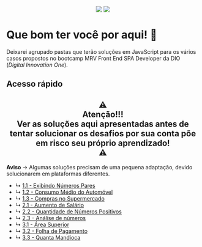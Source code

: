 <p align="center">
  <img src="https://badges.pufler.dev/created/joseliojunior/MRV-Front-End-SPA-Developer">
  <img src="https://badges.pufler.dev/updated/joseliojunior/MRV-Front-End-SPA-Developer">
</p>

# Que bom ter você por aqui! 🤩

Deixarei agrupado pastas que terão soluções em JavaScript para os vários casos propostos no bootcamp MRV Front End SPA Developer da DIO (*Digital Innovation One*).

## Acesso rápido

<h2 align="center">⚠ <br>Atenção!!!<br>Ver as soluções aqui apresentadas antes de tentar solucionar os desafios por sua conta põe em risco seu próprio aprendizado!<br> ⚠</h2>

**Aviso** → Algumas soluções precisam de uma pequena adaptação, devido solucionarem em plataformas diferentes.

- ↳	[1.1 - Exibindo Números Pares](https://github.com/joseliojunior/MRV-Front-End-SPA-Developer/blob/main/challenges/firstgroup/01.%20Exibindo%20N%C3%BAmeros%20Pares.js)
- ↳	[1.2 - Consumo Médio do Automóvel](https://github.com/joseliojunior/MRV-Front-End-SPA-Developer/blob/main/challenges/firstgroup/02.%20Consumo%20M%C3%A9dio%20do%20Autom%C3%B3vel.js)
- ↳	[1.3 - Compras no Supermercado](https://github.com/joseliojunior/MRV-Front-End-SPA-Developer/blob/main/challenges/firstgroup/03.%20Compras%20no%20Supermercado.js)
- ↳	[2.1 - Aumento de Salário](https://github.com/joseliojunior/MRV-Front-End-SPA-Developer/blob/main/challenges/secondgroup/01.%20Aumento%20de%20Sal%C3%A1rio.js)
- ↳	[2.2 - Quantidade de Números Positivos](https://github.com/joseliojunior/MRV-Front-End-SPA-Developer/blob/main/challenges/secondgroup/02.%20Quantidade%20de%20N%C3%BAmeros%20Positivos.js)
- ↳	[2.3 - Análise de números](https://github.com/joseliojunior/MRV-Front-End-SPA-Developer/blob/main/challenges/secondgroup/03.%20An%C3%A1lise%20de%20N%C3%BAmeros.js)
- ↳	[3.1 - Área Superior](https://github.com/joseliojunior/MRV-Front-End-SPA-Developer/blob/main/challenges/thirdgroup/01.%20%C3%81rea%20Superior.js)
- ↳	[3.2 - Folha de Pagamento](https://github.com/joseliojunior/MRV-Front-End-SPA-Developer/blob/main/challenges/thirdgroup/02.%20Folha%20de%20Pagamento.js)
- ↳	[3.3 - Quanta Mandioca](https://github.com/joseliojunior/uri-online-judge/blob/main/JavaScript_12.18/2936%20-%20Quanta%20Mandioca.js)
